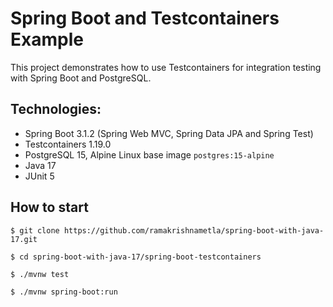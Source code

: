 # Spring Boot and Testcontainers Example

This project demonstrates how to use Testcontainers for integration testing with Spring Boot and PostgreSQL.

## Technologies:
* Spring Boot 3.1.2 (Spring Web MVC, Spring Data JPA and Spring Test)
* Testcontainers 1.19.0
* PostgreSQL 15, Alpine Linux base image `postgres:15-alpine`
* Java 17
* JUnit 5

## How to start
```
$ git clone https://github.com/ramakrishnametla/spring-boot-with-java-17.git

$ cd spring-boot-with-java-17/spring-boot-testcontainers

$ ./mvnw test

$ ./mvnw spring-boot:run
```